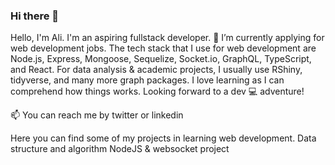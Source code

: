 ### Hi there 👋


Hello, I'm Ali. I'm an aspiring fullstack developer. 🔭 I’m currently applying for web development jobs. The tech stack that I use for web development are Node.js, Express, Mongoose, Sequelize, Socket.io, GraphQL, TypeScript, and React. For data analysis & academic projects, I usually use RShiny, tidyverse, and many more graph packages. I love learning as I can comprehend how things works. Looking forward to a dev 💻 adventure!

📫 You can reach me by twitter or linkedin

Here you can find some of my projects in learning web development.
Data structure and algorithm 
NodeJS & websocket project





